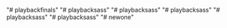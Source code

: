 "# playbackfinals" 
"# playbacksass" 
"# playbacksass" 
"# playbacksass" 
"# playbacksass" 
"# playbacksass" 
"# newone" 

